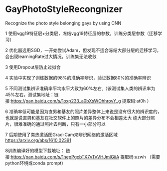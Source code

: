 # GayPhotoStyleRecongnizer
Recognize the photo style belonging gays by using CNN


1 使用vgg19特征层+分类层，冻结vgg19特征层的参数，训练分类层参数（迁移学习）

2 优化器选用SGD，一开始尝试Adam，但发现不适合冻结大部分层的迁移学习，会出现learningRate过大情况，训练集无法收敛

3 使用Dropout层防止过拟合

4 实验中实现了训练数据的98%的准确率辨识，验证数据80%的准确率辨识

5 不同测试集辨识准确率平均水平大致为60%左右,（该测试集人类的辨识率为45%左右，测试集地址：链接:https://pan.baidu.com/s/1oxp233_a0bXsWOhhrovY_g 提取码:at0h ）

6 准确率低可能是因为直男和基友的照片差异整体上来说是没有很大的辨识度的，也就是说直男和基友在社交软件上的照片的差异分布不会相差太大
绝大部分照片，很难准确的通过照片去判断，只有一小部分可以

7 后期使用了类热激活图Grad-Cam来辨识网络的激活区域
https://arxiv.org/abs/1610.02391


8训练编译好的模型下载地址：
链接:https://pan.baidu.com/s/1hepPgcbTX7vTvVHJmlGiiA 提取码:uzwh  （需要python环境或conda prompt）

